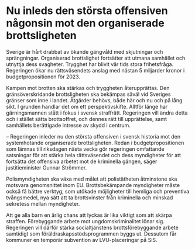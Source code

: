 # Nu inleds den största offensiven någonsin mot den organiserade brottsligheten

Sverige är hårt drabbat av ökande gängvåld med skjutningar och sprängningar. Organiserad brottslighet fortsätter att utmana samhället och utnyttja dess svagheter. Trygghet har blivit vår tids stora frihetsfråga. Regeringen ökar nu rättsväsendets anslag med nästan 5 miljarder kronor i budgetproposi­tionen för 2023.

Kampen mot brotten ska stärkas och tryggheten återupprättas. Den gränsöverskridande brottsligheten ska bekämpas såväl vid Sveriges gränser som inne i landet. Åtgärder behövs, både här och nu och på lång sikt. I grunden handlar det om ett perspektivskifte. Alltför länge har gärningsmannen stått i fokus i svensk straffrätt. Regeringen vill ändra detta och i stället sätta brottsoffret, och dennes rätt till upprättelse, samt samhällets berättigade intresse av skydd i centrum.

– Regeringen inleder nu den största offensiven i svensk historia mot den systemhotande organiserade brottsligheten. Redan i budgetpropositionen som lämnas till riksdagen nästa vecka gör regeringen omfattande satsningar för att stärka hela rättsväsendet och dess myndigheter för att fortsätta det offensiva arbetet mot de kriminella gängen, säger justitieminister Gunnar Strömmer.

Polismyndigheten ska växa med målet att polistätheten åtminstone ska motsvara genomsnittet inom EU. Brottsbekämpande myndigheter måste också få bättre verktyg, som utökade möjligheter till hemliga och preventiva tvångsmedel, nya sätt att ta brottsvinster från kriminella och minskad sekretess mellan myndigheter.

Att ge alla barn en ärlig chans att lyckas är lika viktigt som att skärpa straffen. Förebyggande arbete mot ungdomskriminalitet lönar sig. Regeringen vill därför stärka socialtjänstens brottsförebyggande arbete samtidigt som föräldraskapsstödsprogrammen byggs ut. Dessutom får kommuner en temporär subvention av LVU-placeringar på SiS.
